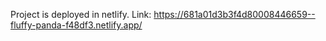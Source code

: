 Project is deployed in netlify.
Link: https://681a01d3b3f4d80008446659--fluffy-panda-f48df3.netlify.app/
